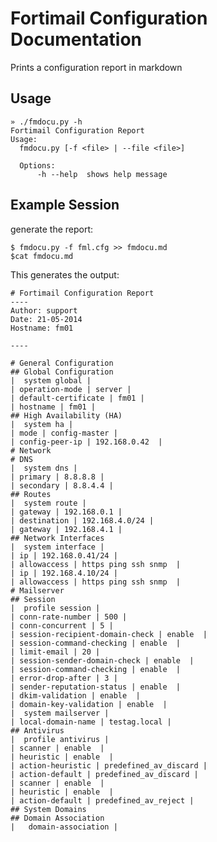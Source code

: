 # Fortimail Configuration Documentation
Prints a configuration report in markdown

## Usage
    » ./fmdocu.py -h
    Fortimail Configuration Report
    Usage:
      fmdocu.py [-f <file> | --file <file>]
      
      Options:
          -h --help  shows help message

## Example Session
generate the report: 

    $ fmdocu.py -f fml.cfg >> fmdocu.md
    $cat fmdocu.md

This generates the output: 

    # Fortimail Configuration Report
    ----
    Author: support
    Date: 21-05-2014
    Hostname: fm01

    ----
        
    # General Configuration
    ## Global Configuration
    |  system global |
    | operation-mode | server |
    | default-certificate | fm01 |
    | hostname | fm01 |
    ## High Availability (HA)
    |  system ha |
    | mode | config-master |
    | config-peer-ip | 192.168.0.42  |
    # Network
    # DNS
    |  system dns |
    | primary | 8.8.8.8 |
    | secondary | 8.8.4.4 |
    ## Routes
    |  system route |
    | gateway | 192.168.0.1 |
    | destination | 192.168.4.0/24 |
    | gateway | 192.168.4.1 |
    ## Network Interfaces
    |  system interface |
    | ip | 192.168.0.41/24 |
    | allowaccess | https ping ssh snmp  |
    | ip | 192.168.4.10/24 |
    | allowaccess | https ping ssh snmp  |
    # Mailserver
    ## Session
    |  profile session |
    | conn-rate-number | 500 |
    | conn-concurrent | 5 |
    | session-recipient-domain-check | enable  |
    | session-command-checking | enable  |
    | limit-email | 20 |
    | session-sender-domain-check | enable  |
    | session-command-checking | enable  |
    | error-drop-after | 3 |
    | sender-reputation-status | enable  |
    | dkim-validation | enable  |
    | domain-key-validation | enable  |
    |  system mailserver |
    | local-domain-name | testag.local |
    ## Antivirus
    |  profile antivirus |
    | scanner | enable  |
    | heuristic | enable  |
    | action-heuristic | predefined_av_discard |
    | action-default | predefined_av_discard |
    | scanner | enable  |
    | heuristic | enable  |
    | action-default | predefined_av_reject |
    ## System Domains
    ## Domain Association
    |   domain-association |
